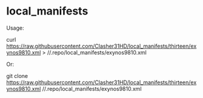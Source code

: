 # local_manifests

Usage: 

curl https://raw.githubusercontent.com/Clasher31HD/local_manifests/thirteen/exynos9810.xml > /<your-directory>/.repo/local_manifests/exynos9810.xml

Or:

git clone https://raw.githubusercontent.com/Clasher31HD/local_manifests/thirteen/exynos9810.xml /<your-directory>/.repo/local_manifests/exynos9810.xml
